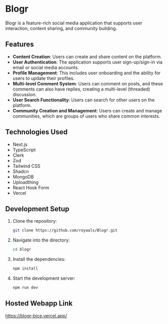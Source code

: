 

# Blogr

Blogr is a feature-rich social media application that supports user interaction, content sharing, and community building.

## Features

- **Content Creation**: Users can create and share content on the platform.
- **User Authentication**: The application supports user sign-up/sign-in via email or social media accounts.
- **Profile Management**: This includes user onboarding and the ability for users to update their profiles.
- **Multi-level Comment System**: Users can comment on posts, and these comments can also have replies, creating a multi-level (threaded) discussion.
- **User Search Functionality**: Users can search for other users on the platform.
- **Community Creation and Management**: Users can create and manage communities, which are groups of users who share common interests.

## Technologies Used

- Next.js
- TypeScript
- Clerk
- Zod
- Tailwind CSS
- Shadcn
- MongoDB
- Uploadthing
- React Hook Form
- Vercel


## Development Setup

1. Clone the repository:
   ```bash
   git clone https://github.com/royaals/Blogr.git
   ```
2. Navigate into the directory:
   
   ```bash
   cd blogr
   ```
3. Install the dependencies:
   ```bash
   npm install
   ```
4. Start the development server:
   ```bash
   npm run dev
   ```

## Hosted Webapp Link

https://blogr-bice.vercel.app/



